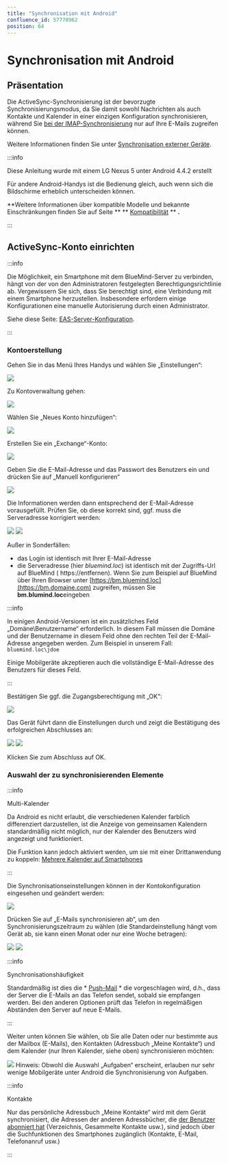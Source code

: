 ```yaml
---
title: "Synchronisation mit Android"
confluence_id: 57770962
position: 64
---
```

# Synchronisation mit Android


## Präsentation

Die ActiveSync-Synchronisierung ist der bevorzugte Synchronisierungsmodus, da Sie damit sowohl Nachrichten als auch Kontakte und Kalender in einer einzigen Konfiguration synchronisieren, während Sie [bei der IMAP-Synchronisierung](/old/Guide_de_l_utilisateur/Configuration_des_peripheriques_mobiles/Synchronisation_avec_Android/Synchronisation_IMAP_sous_Android/) nur auf Ihre E-Mails zugreifen können.

Weitere Informationen finden Sie unter [Synchronisation externer Geräte](/old/Guide_de_l_utilisateur/Configuration_des_peripheriques_mobiles/).


:::info

Diese Anleitung wurde mit einem LG Nexus 5 unter Android 4.4.2 erstellt

Für andere Android-Handys ist die Bedienung gleich, auch wenn sich die Bildschirme erheblich unterscheiden können.

**Weitere Informationen über kompatible Modelle und bekannte Einschränkungen finden Sie auf Seite ** ** [Kompatibilität](/FAQ_Foire_aux_questions_/Compatibilité/) ** **.**

:::

## ActiveSync-Konto einrichten


:::info

Die Möglichkeit, ein Smartphone mit dem BlueMind-Server zu verbinden, hängt von der von den Administratoren festgelegten Berechtigungsrichtlinie ab. Vergewissern Sie sich, dass Sie berechtigt sind, eine Verbindung mit einem Smartphone herzustellen. Insbesondere erfordern einige Konfigurationen eine manuelle Autorisierung durch einen Administrator.

Siehe diese Seite: [EAS-Server-Konfiguration](/Guide_de_l_administrateur/BlueMind_et_mobilite/Configuration_du_serveur_EAS/).

:::

### Kontoerstellung

Gehen Sie in das Menü Ihres Handys und wählen Sie „Einstellungen“:

![](../../../../attachments/57770962/66093492.png)

Zu Kontoverwaltung gehen:

![](../../../../attachments/57770962/66093491.png)

Wählen Sie „Neues Konto hinzufügen“:

![](../../../../attachments/57770962/66093490.png)

Erstellen Sie ein „Exchange“-Konto:

![](../../../../attachments/57770962/66093488.png)

Geben Sie die E-Mail-Adresse und das Passwort des Benutzers ein und drücken Sie auf „Manuell konfigurieren“

![](../../../../attachments/57770962/66093489.png)


Die Informationen werden dann entsprechend der E-Mail-Adresse vorausgefüllt. Prüfen Sie, ob diese korrekt sind, ggf. muss die Serveradresse korrigiert werden:

![](../../../../attachments/57770962/66093487.png) ![](../../../../attachments/57770962/66093486.png)

Außer in Sonderfällen:

- das Login ist identisch mit Ihrer E-Mail-Adresse
- die Serveradresse (hier *bluemind.loc*) ist identisch mit der Zugriffs-Url auf BlueMind ( https://entfernen). Wenn Sie zum Beispiel auf BlueMind über Ihren Browser unter  [https://bm.bluemind.loc](https://bm.domaine.com)  zugreifen, müssen Sie **bm.blumind.loc**eingeben


:::info

In einigen Android-Versionen ist ein zusätzliches Feld „Domäne\Benutzername“ erforderlich. In diesem Fall müssen die Domäne und der Benutzername in diesem Feld ohne den rechten Teil der E-Mail-Adresse angegeben werden.
Zum Beispiel in unserem Fall: `bluemind.loc\jdoe`

Einige Mobilgeräte akzeptieren auch die vollständige E-Mail-Adresse des Benutzers für dieses Feld.

:::

Bestätigen Sie ggf. die Zugangsberechtigung mit „OK“:

![](../../../../attachments/57770962/66093512.png)

Das Gerät führt dann die Einstellungen durch und zeigt die Bestätigung des erfolgreichen Abschlusses an:

![](../../../../attachments/57770962/66093485.png) ![](../../../../attachments/57770962/66093484.png)

Klicken Sie zum Abschluss auf OK.

### Auswahl der zu synchronisierenden Elemente


:::info

Multi-Kalender

Da Android es nicht erlaubt, die verschiedenen Kalender farblich differenziert darzustellen, ist die Anzeige von gemeinsamen Kalendern standardmäßig nicht möglich, nur der Kalender des Benutzers wird angezeigt und funktioniert.

Die Funktion kann jedoch aktiviert werden, um sie mit einer Drittanwendung zu koppeln: [Mehrere Kalender auf Smartphones](/Base_de_connaissance/Multi_calendrier_sur_les_smartphones/)

:::

Die Synchronisationseinstellungen können in der Kontokonfiguration eingesehen und geändert werden:

![](../../../../attachments/57770962/66093483.png)

Drücken Sie auf „E-Mails synchronisieren ab“, um den Synchronisierungszeitraum zu wählen (die Standardeinstellung hängt vom Gerät ab, sie kann einen Monat oder nur eine Woche betragen):

![](../../../../attachments/57770962/66093482.png) ![](../../../../attachments/57770962/66093481.png)


:::info

Synchronisationshäufigkeit

Standardmäßig ist dies die * [Push-Mail](http://fr.wikipedia.org/wiki/Push_mail) * die vorgeschlagen wird, d.h., dass der Server die E-Mails an das Telefon sendet, sobald sie empfangen werden. Bei den anderen Optionen prüft das Telefon in regelmäßigen Abständen den Server auf neue E-Mails.

:::

Weiter unten können Sie wählen, ob Sie alle Daten oder nur bestimmte aus der Mailbox (E-Mails), den Kontakten (Adressbuch „Meine Kontakte“) und dem Kalender (nur Ihren Kalender, siehe oben) synchronisieren möchten:

![](../../../../attachments/57770962/66093480.png)
Hinweis: Obwohl die Auswahl „Aufgaben“ erscheint, erlauben nur sehr wenige Mobilgeräte unter Android die Synchronisierung von Aufgaben.


:::info

Kontakte

Nur das persönliche Adressbuch „Meine Kontakte“ wird mit dem Gerät synchronisiert, die Adressen der anderen Adressbücher, die [der Benutzer abonniert hat](/old/Guide_de_l_utilisateur/Les_contacts/Gestion_des_carnets_d_adresses/) (Verzeichnis, Gesammelte Kontakte usw.), sind jedoch über die Suchfunktionen des Smartphones zugänglich (Kontakte, E-Mail, Telefonanruf usw.)

:::


